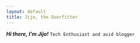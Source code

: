 ```yaml
---
layout: default
title: Jijo, the Overfitter
---
```

***Hi there, I'm Jijo!***
`Tech Enthusiast and avid blogger`

